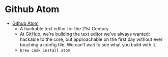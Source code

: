 # Github Atom
- [Github Atom](https://atom.io/)
  -  A hackable text editor for the 21st Century
  - At GitHub, we’re building the text editor we’ve always wanted: hackable to the core, but approachable on the first day without ever touching a config file. We can’t wait to see what you build with it.
  - `brew cask install atom`
